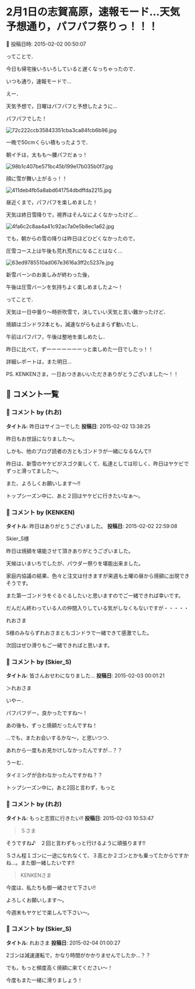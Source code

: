# 2月1日の志賀高原，速報モード…天気予想通り，パフパフ祭りっ！！！

📅 投稿日時: 2015-02-02 00:50:07

ってことで．


今日も帰宅後いろいろしていると遅くなっちゃったので．


いつも通り，速報モードで…





えー．


天気予想で，日曜はパフパフと予想したように…


パフパフでした！




![72c222ccb35843351cba3ca84fcb6b96.jpg](images/72c222ccb35843351cba3ca84fcb6b96.jpg)




一晩で50cmくらい積もったようで．


朝イチは，太もも～腰パフだぁっ！




![98b1c407be571bc45b199e17b035b0f7.jpg](images/98b1c407be571bc45b199e17b035b0f7.jpg)




顔に雪が舞い上がるっ！！




![411deb4fb5a8abd641754dbdffda2215.jpg](images/411deb4fb5a8abd641754dbdffda2215.jpg)




昼近くまで，パフパフを楽しめました！





天気は終日雪降りで，視界はそんなによくなかったけど…




![4fa6c2c8aa4a41c92ac7a0e5b8ec1a62.jpg](images/4fa6c2c8aa4a41c92ac7a0e5b8ec1a62.jpg)




でも，朝からの雪の降りは昨日ほどひどくなかったので，


圧雪コース上は午後も荒れ荒れになることはなく…




![63ed9785510ad067e3616a3ff2c5237e.jpg](images/63ed9785510ad067e3616a3ff2c5237e.jpg)




新雪バーンのお楽しみが終わった後，


午後は圧雪バーンを気持ちよく楽しめましたよ～！





ってことで．


天気は一日中曇り～時折吹雪で，決していい天気と言い難かったけど．


焼額はゴンドラ2本とも，減速ながらも止まらず動いたし．


午前はパフパフ，午後は整地を楽しめたし．


昨日に比べて，ずーーーーーーーっと楽しめた一日でしたっ！！





詳細レポートは，また明日…





PS. KENKENさま，一日おつきあいいただきありがとうございました～！！

## 💬 コメント一覧

### 💬 コメント by (れお)
**タイトル**: 昨日はサイコーでした
**投稿日**: 2015-02-02 13:38:25

昨日もお世話になりました～。



しかも、他のブログ読者の方ともゴンドラが一緒になるなんて!!



昨日は、新雪のヤケビがスゴク楽しくて、私達としては珍しく、昨日はヤケビでずっと滑ってました～。



また、よろしくお願いします～!!

トップシーズン中に、あと２回はヤケビに行きたいなぁ～。

### 💬 コメント by (KENKEN)
**タイトル**: 昨日はありがとうございました。
**投稿日**: 2015-02-02 22:59:08

Skier_S様



昨日は焼額を堪能させて頂きありがとうございました。



天候はいまいちでしたが、パウダー祭りを堪能出来ました。



家庭内協議の結果、色々と注文は付きますが来週も土曜の昼から焼額に出現できそうです。

また第一ゴンドラをぐるぐるしたいと思いますのでご一緒できれば幸いです。



だんだん終わっている人の仲間入りしている気がしなくもないですが・・・・・



れおさま

S様のみならずれおさまともゴンドラで一緒できて感激でした。

次回はぜひ滑りもご一緒できればと思います。

### 💬 コメント by (Skier_S)
**タイトル**: 皆さんおせわになりました…
**投稿日**: 2015-02-03 00:01:21

＞れおさま

いやー．

パフパフデー，良かったですね～！

あの後も，ずっと焼額だったんですね！

…でも，またお会いするかな～，と思いつつ．

あれから一度もお見かけしなかったんですが…？？

うーむ．

タイミングが合わなかったんですかね？？



トップシーズン中に，あと2回と言わず，もっと

### 💬 コメント by (れお)
**タイトル**: もっと志賀に行きたい!!
**投稿日**: 2015-02-03 10:53:47

>Ｓさま

そうですね♪　２回と言わずもっと行けるように頑張ります!!

Ｓさん程１ゴンに一途になれなくて、３高とか２ゴンとかも乗ってたからですかね…。また御一緒したいです!!



>KENKENさま

今度は、私たちも御一緒させて下さい!!

よろしくお願いします～。

今週末もヤケビで楽しんで下さい～。

### 💬 コメント by (Skier_S)
**タイトル**: れおさま
**投稿日**: 2015-02-04 01:00:27

2ゴンは減速運転で，かなり時間がかかりませんでしたか…？？



でも，もっと頻度高く焼額に来てください～！

今度もまた一緒に滑りましょう！

